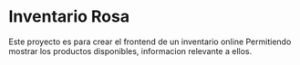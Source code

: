 # Inventario Rosa

Este proyecto es para crear el frontend de un inventario online
Permitiendo mostrar los productos disponibles, informacion relevante a ellos.
